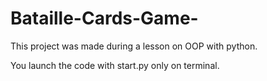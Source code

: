 # Bataille-Cards-Game-

This project was made during a lesson on OOP with python.

You launch the code with start.py only on terminal.
